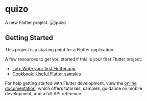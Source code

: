 # quizo

A new Flutter project.
![quizo](https://user-images.githubusercontent.com/84202263/192818433-9b4ca021-4e42-49c5-9639-8bb2a287aada.gif)


## Getting Started

This project is a starting point for a Flutter application.

A few resources to get you started if this is your first Flutter project:

- [Lab: Write your first Flutter app](https://docs.flutter.dev/get-started/codelab)
- [Cookbook: Useful Flutter samples](https://docs.flutter.dev/cookbook)

For help getting started with Flutter development, view the
[online documentation](https://docs.flutter.dev/), which offers tutorials,
samples, guidance on mobile development, and a full API reference.
